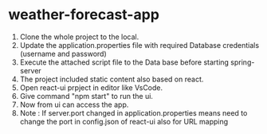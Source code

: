 # weather-forecast-app

1. Clone the whole project to the local.
2. Update the application.properties file with required Database credentials (username and password)
3. Execute the attached script file to the Data base before starting spring-server
4. The project included static content also based on react.
5. Open react-ui prpject in editor like VsCode.
6. Give command "npm start" to run the ui.
7. Now from ui can access the app.
8. Note : If server.port changed in application.properties means need to change the port in config.json of react-ui also for URL mapping
